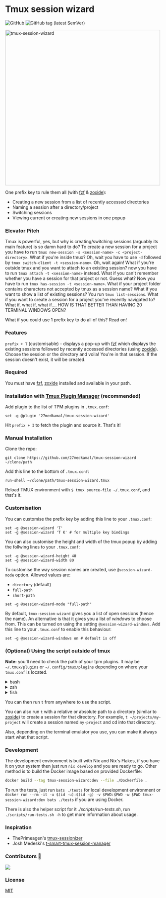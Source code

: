 # Tmux session wizard

![GitHub](https://img.shields.io/github/license/27medkamal/tmux-session-wizard)
![GitHub tag (latest SemVer)](https://img.shields.io/github/v/tag/27medkamal/tmux-session-wizard)

<img width="500" alt="tmux-session-wizard" src="https://user-images.githubusercontent.com/14043848/195257556-bc2cfe0a-a1c7-4e29-9741-776eaf0caa06.png">

One prefix key to rule them all (with [fzf](https://github.com/junegunn/fzf) & [zoxide](https://github.com/ajeetdsouza/zoxide)):

- Creating a new session from a list of recently accessed directories
- Naming a session after a directory/project
- Switching sessions
- Viewing current or creating new sessions in one popup

### Elevator Pitch

Tmux is powerful, yes, but why is creating/switching sessions (arguably its main feature) is so damn hard to do? To create a new session for a project you have to run `tmux new-session -s <session-name> -c <project-directory>`. What if you're inside tmux? Oh, wait you have to use `-d` followed by `tmux switch-client -t <session-name>`. Oh, wait again! What if you're outside tmux and you want to attach to an existing session? now you have to run `tmux attach -t <session-name>` instead. What if you can't remember whether you have a session for that project or not. Guess what? Now you have to run `tmux has-session -t <session-name>`. What if your project folder contains characters not accepted by tmux as a session name? What if you want to show a list of existing sessions? You run `tmux list-sessions`. What if you want to create a session for a project you've recently navigated to? What if, what if, what if.... HOW IS THAT BETTER THAN HAVING 20 TERMINAL WINDOWS OPEN?

What if you could use 1 prefix key to do all of this? Read on!

### Features

`prefix + T` (customisable) - displays a pop-up with [fzf](https://github.com/junegunn/fzf) which displays the existing sessions followed by recently accessed directories (using [zoxide](https://github.com/ajeetdsouza/zoxide)). Choose the session or the directory and voila! You're in that session. If the session doesn't exist, it will be created.

### Required

You must have [fzf](https://github.com/junegunn/fzf), [zoxide](https://github.com/ajeetdsouza/zoxide) installed and available in your path.

### Installation with [Tmux Plugin Manager](https://github.com/tmux-plugins/tpm) (recommended)

Add plugin to the list of TPM plugins in `.tmux.conf`:

```tmux
set -g @plugin '27medkamal/tmux-session-wizard'
```

Hit `prefix + I` to fetch the plugin and source it. That's it!

### Manual Installation

Clone the repo:

    git clone https://github.com/27medkamal/tmux-session-wizard ~/clone/path

Add this line to the bottom of `.tmux.conf`:

```tmux
run-shell ~/clone/path/tmux-session-wizard.tmux
```

Reload TMUX environment with `$ tmux source-file ~/.tmux.conf`, and that's it.

### Customisation

You can customise the prefix key by adding this line to your `.tmux.conf`:

```tmux
set -g @session-wizard 'T'
set -g @session-wizard 'T K' # for multiple key bindings
```

You can also customise the height and width of the tmux popup by adding the follwing lines to your `.tmux.conf`:

```tmux
set -g @session-wizard-height 40
set -g @session-wizard-width 80
```

To customise the way session names are created, use `@session-wizard-mode` option. Allowed values are:

- `directory` (default)
- `full-path`
- `short-path`

```tmux
set -g @session-wizard-mode "full-path"
```

By default, `tmux-session-wizard` gives you a list of open sessions (hence the name). An alternative is that it gives you a list of _windows_ to choose from. This can be turned on using the setting `@session-wizard-windows`. Add this line to your `.tmux.conf` to enable this behaviour:

```tmux
set -g @session-wizard-windows on # default is off
```

### (Optional) Using the script outside of tmux

**Note:** you'll need to check the path of your tpm plugins. It may be `~/.tmux/plugins` or `~/.config/tmux/plugins` depending on where your `tmux.conf` is located.

<details>
<summary>bash</summary>

Add the following line to `~/.bashrc`

```sh
# ~/.tmux/plugins
export PATH=$HOME/.tmux/plugins/tmux-session-wizard/bin:$PATH
# ~/.config/tmux/plugins
export PATH=$HOME/.config/tmux/plugins/tmux-session-wizard/bin:$PATH
```

</details>

<details>
<summary>zsh</summary>

Add the following line to `~/.zprofile`

```sh
# ~/.tmux/plugins
export PATH=$HOME/.tmux/plugins/tmux-session-wizard/bin:$PATH
# ~/.config/tmux/plugins
export PATH=$HOME/.config/tmux/plugins/tmux-session-wizard/bin:$PATH
```

</details>

<details>
<summary>fish</summary>

Add the following line to `~/.config/fish/config.fish`

```fish
# ~/.tmux/plugins
fish_add_path $HOME/.tmux/plugins/tmux-session-wizard/bin
# ~/.config/tmux/plugins
fish_add_path $HOME/.config/tmux/plugins/tmux-session-wizard/bin
```

</details>

You can then run `t` from anywhere to use the script.

You can also run `t` with a relative or absolute path to a directory (similar to [zoxide](https://github.com/ajeetdsouza/zoxide)) to create a session for that directory. For example, `t ~/projects/my-project` will create a session named `my-project` and cd into that directory.

Also, depending on the terminal emulator you use, you can make it always start what that script.

### Development

The development environment is built with Nix and Nix's Flakes, if you have it on your system then just run `nix develop` and you are ready to go. Other method is to build the Docker image based on provided Dockerfile:

```bash
docker build --tag tmux-session-wizard:dev --file ./Dockerfile .
```

To run the tests, just run `bats ./tests` for local development environment or `docker run --rm -it -u $(id -u):$(id -g) -v $PWD:$PWD -w $PWD tmux-session-wizard:dev bats ./tests` if you are using Docker.

There is also the helper script for it _./scripts/run-tests.sh_, run `./scripts/run-tests.sh -h` to get more information about usage.

### Inspiration

- ThePrimeagen's [tmux-sessionizer](https://github.com/ThePrimeagen/.dotfiles/blob/master/bin/.local/scripts/tmux-sessionizer)
- Josh Medeski's [t-smart-tmux-session-manager](https://github.com/joshmedeski/t-smart-tmux-session-manager)


### Contributors 🙌

<a href="https://github.com/27medkamal/tmux-session-wizard/graphs/contributors">
  <img src="https://contrib.rocks/image?repo=27medkamal/tmux-session-wizard" />
</a>


### License

[MIT](LICENCE.md)
